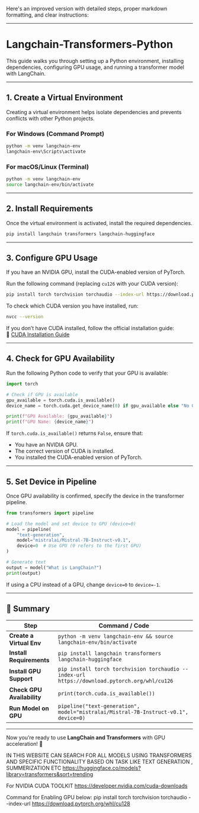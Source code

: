 Here's an improved version with detailed steps, proper markdown formatting, and clear instructions:

---

# Langchain-Transformers-Python

This guide walks you through setting up a Python environment, installing dependencies, configuring GPU usage, and running a transformer model with LangChain.

---

## 1. Create a Virtual Environment

Creating a virtual environment helps isolate dependencies and prevents conflicts with other Python projects.

### **For Windows (Command Prompt)**
```sh
python -m venv langchain-env
langchain-env\Scripts\activate
```

### **For macOS/Linux (Terminal)**
```sh
python -m venv langchain-env
source langchain-env/bin/activate
```

---

## 2. Install Requirements

Once the virtual environment is activated, install the required dependencies.

```sh
pip install langchain transformers langchain-huggingface
```

---

## 3. Configure GPU Usage

If you have an NVIDIA GPU, install the CUDA-enabled version of PyTorch.

Run the following command (replacing `cu126` with your CUDA version):

```sh
pip install torch torchvision torchaudio --index-url https://download.pytorch.org/whl/cu126
```

To check which CUDA version you have installed, run:

```sh
nvcc --version
```

If you don’t have CUDA installed, follow the official installation guide:  
🔗 [CUDA Installation Guide](https://developer.nvidia.com/cuda-downloads)

---

## 4. Check for GPU Availability

Run the following Python code to verify that your GPU is available:

```python
import torch

# Check if GPU is available
gpu_available = torch.cuda.is_available()
device_name = torch.cuda.get_device_name(0) if gpu_available else "No GPU found"

print(f"GPU Available: {gpu_available}")
print(f"GPU Name: {device_name}")
```

If `torch.cuda.is_available()` returns `False`, ensure that:
- You have an NVIDIA GPU.
- The correct version of CUDA is installed.
- You installed the CUDA-enabled version of PyTorch.

---

## 5. Set Device in Pipeline

Once GPU availability is confirmed, specify the device in the transformer pipeline.

```python
from transformers import pipeline

# Load the model and set device to GPU (device=0)
model = pipeline(
    "text-generation",
    model="mistralai/Mistral-7B-Instruct-v0.1",
    device=0  # Use GPU (0 refers to the first GPU)
)

# Generate text
output = model("What is LangChain?")
print(output)
```

If using a CPU instead of a GPU, change `device=0` to `device=-1`.

---

## 🎯 Summary

| Step                     | Command / Code |
|--------------------------|------------------------------------------------|
| **Create a Virtual Env** | `python -m venv langchain-env && source langchain-env/bin/activate` |
| **Install Requirements** | `pip install langchain transformers langchain-huggingface` |
| **Install GPU Support**  | `pip install torch torchvision torchaudio --index-url https://download.pytorch.org/whl/cu126` |
| **Check GPU Availability** | `print(torch.cuda.is_available())` |
| **Run Model on GPU** | `pipeline("text-generation", model="mistralai/Mistral-7B-Instruct-v0.1", device=0)` |

---

Now you’re ready to use **LangChain and Transformers** with GPU acceleration! 🚀

IN THIS WEBSITE CAN SEARCH FOR ALL MODELS USING TRANSFORMERS AND SPECIFIC FUNCTIONALITY BASED ON TASK LIKE TEXT GENERATION , SUMMERIZATION ETC
https://huggingface.co/models?library=transformers&sort=trending


For NVIDIA CUDA TOOLKIT
https://developer.nvidia.com/cuda-downloads



Command for Enabling GPU below: 
pip install torch torchvision torchaudio --index-url https://download.pytorch.org/whl/cu128

